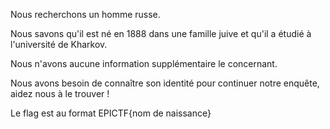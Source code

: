 Nous recherchons un homme russe.

Nous savons qu'il est né en 1888 dans une famille juive et qu'il a étudié à l'université de Kharkov.

Nous n'avons aucune information supplémentaire le concernant.

Nous avons besoin de connaître son identité pour continuer notre enquête, aidez nous à le trouver !

Le flag est au format EPICTF{nom de naissance}
